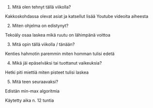 1. Mitä olen tehnyt tällä viikolla?

Kakkoskohdassa olevat asiat ja katsellut lisää Youtube videoita aiheesta

2. Miten ohjelma on edistynyt?

Tekoäly osaa laskea mikä ruutu on lähimpänä voittoa

3. Mitä opin tällä viikolla / tänään?

Kenties hahmotin paremmin miten homman tulisi edetä

4. Mikä jäi epäselväksi tai tuottanut vaikeuksia?

Hetki piti miettiä miten pisteet tulisi laskea

5. Mitä teen seuraavaksi?

Edistän min-max algoritmia

Käytetty aika n. 12 tuntia